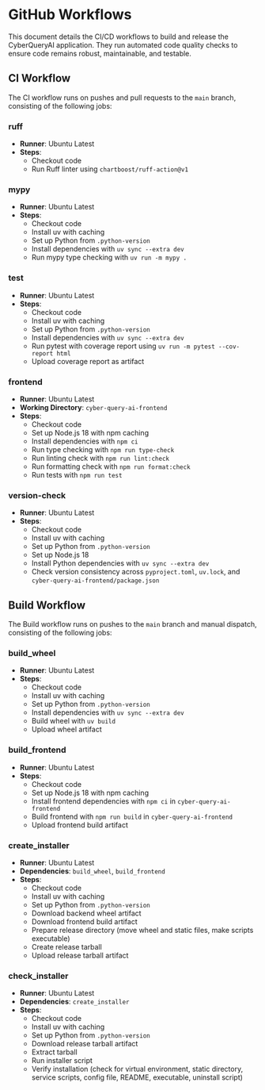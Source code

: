 # GitHub Workflows

This document details the CI/CD workflows to build and release the CyberQueryAI application. They run automated code quality checks to ensure code remains robust, maintainable, and testable.

## CI Workflow

The CI workflow runs on pushes and pull requests to the `main` branch, consisting of the following jobs:

### ruff
- **Runner**: Ubuntu Latest
- **Steps**:
  - Checkout code
  - Run Ruff linter using `chartboost/ruff-action@v1`

### mypy
- **Runner**: Ubuntu Latest
- **Steps**:
  - Checkout code
  - Install uv with caching
  - Set up Python from `.python-version`
  - Install dependencies with `uv sync --extra dev`
  - Run mypy type checking with `uv run -m mypy .`

### test
- **Runner**: Ubuntu Latest
- **Steps**:
  - Checkout code
  - Install uv with caching
  - Set up Python from `.python-version`
  - Install dependencies with `uv sync --extra dev`
  - Run pytest with coverage report using `uv run -m pytest --cov-report html`
  - Upload coverage report as artifact

### frontend
- **Runner**: Ubuntu Latest
- **Working Directory**: `cyber-query-ai-frontend`
- **Steps**:
  - Checkout code
  - Set up Node.js 18 with npm caching
  - Install dependencies with `npm ci`
  - Run type checking with `npm run type-check`
  - Run linting check with `npm run lint:check`
  - Run formatting check with `npm run format:check`
  - Run tests with `npm run test`

### version-check
- **Runner**: Ubuntu Latest
- **Steps**:
  - Checkout code
  - Install uv with caching
  - Set up Python from `.python-version`
  - Set up Node.js 18
  - Install Python dependencies with `uv sync --extra dev`
  - Check version consistency across `pyproject.toml`, `uv.lock`, and `cyber-query-ai-frontend/package.json`

## Build Workflow

The Build workflow runs on pushes to the `main` branch and manual dispatch, consisting of the following jobs:

### build_wheel
- **Runner**: Ubuntu Latest
- **Steps**:
  - Checkout code
  - Install uv with caching
  - Set up Python from `.python-version`
  - Install dependencies with `uv sync --extra dev`
  - Build wheel with `uv build`
  - Upload wheel artifact

### build_frontend
- **Runner**: Ubuntu Latest
- **Steps**:
  - Checkout code
  - Set up Node.js 18 with npm caching
  - Install frontend dependencies with `npm ci` in `cyber-query-ai-frontend`
  - Build frontend with `npm run build` in `cyber-query-ai-frontend`
  - Upload frontend build artifact

### create_installer
- **Runner**: Ubuntu Latest
- **Dependencies**: `build_wheel`, `build_frontend`
- **Steps**:
  - Checkout code
  - Install uv with caching
  - Set up Python from `.python-version`
  - Download backend wheel artifact
  - Download frontend build artifact
  - Prepare release directory (move wheel and static files, make scripts executable)
  - Create release tarball
  - Upload release tarball artifact

### check_installer
- **Runner**: Ubuntu Latest
- **Dependencies**: `create_installer`
- **Steps**:
  - Checkout code
  - Install uv with caching
  - Set up Python from `.python-version`
  - Download release tarball artifact
  - Extract tarball
  - Run installer script
  - Verify installation (check for virtual environment, static directory, service scripts, config file, README, executable, uninstall script)
